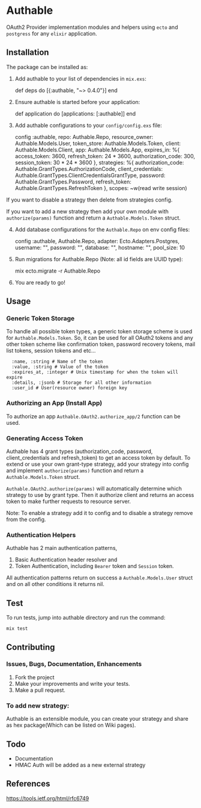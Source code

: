 # Authable

OAuth2 Provider implementation modules and helpers using `ecto` and `postgress` for any `elixir` application.

## Installation

The package can be installed as:

  1. Add authable to your list of dependencies in `mix.exs`:

        def deps do
          [{:authable, "~> 0.4.0"}]
        end

  2. Ensure authable is started before your application:

        def application do
          [applications: [:authable]]
        end

  3. Add authable configurations to your `config/config.exs` file:

        config :authable,
          repo: Authable.Repo,
          resource_owner: Authable.Models.User,
          token_store: Authable.Models.Token,
          client: Authable.Models.Client,
          app: Authable.Models.App,
          expires_in: %{
            access_token: 3600,
            refresh_token: 24 * 3600,
            authorization_code: 300,
            session_token: 30 * 24 * 3600
          },
          strategies: %{
            authorization_code: Authable.GrantTypes.AuthorizationCode,
            client_credentials: Authable.GrantTypes.ClientCredentialsGrantType,
            password: Authable.GrantTypes.Password,
            refresh_token: Authable.GrantTypes.RefreshToken
          },
          scopes: ~w(read write session)

  If you want to disable a strategy then delete from strategies config.

  If you want to add a new strategy then add your own module with `authorize(params)` function and return a `Authable.Models.Token` struct.

  4. Add database configurations for the `Authable.Repo` on env config files:

        config :authable, Authable.Repo,
          adapter: Ecto.Adapters.Postgres,
          username: "",
          password: "",
          database: "",
          hostname: "",
          pool_size: 10

  5. Run migrations for Authable.Repo (Note: all id fields are UUID type):

        mix ecto.migrate -r Authable.Repo

  6. You are ready to go!

## Usage

### Generic Token Storage

To handle all possible token types, a generic token storage scheme is used for `Authable.Models.Token`. So, it can be used for all OAuth2 tokens and any other token scheme like confirmation token, password recovery tokens, mail list tokens, session tokens and etc...

      :name, :string # Name of the token
      :value, :string # Value of the token
      :expires_at, :integer # Unix timestamp for when the token will expire
      :details, :jsonb # Storage for all other information
      :user_id # User(resource owner) foreign key

### Authorizing an App (Install App)

To authorize an app `Authable.OAuth2.authorize_app/2` function can be used.

### Generating Access Token

Authable has 4 grant types (authorization_code, password, client_credentials and refresh_token) to get an access token by default. To extend or use your own grant-type strategy, add your strategy into config and implement `authorize(params)` function and return a `Authable.Models.Token` struct.

`Authable.OAuth2.authorize(params)` will automatically determine which strategy to use by grant type. Then it authorize client and returns an access token to make further requests to resource server.

Note: To enable a strategy add it to config and to disable a strategy remove from the config.

### Authentication Helpers

Authable has 2 main authentication patterns,
1) Basic Authentication header resolver and
2) Token Authentication, including `Bearer` token and `Session` token.

All authentication patterns return on success a `Authable.Models.User` struct and on all other conditions it returns nil.

## Test

To run tests, jump into authable directory and run the command:

    mix test

## Contributing

### Issues, Bugs, Documentation, Enhancements

1) Fork the project
2) Make your improvements and write your tests.
3) Make a pull request.

### To add new strategy:

Authable is an extensible module, you can create your strategy and share as hex package(Which can be listed on Wiki pages).

## Todo

- Documentation
- HMAC Auth will be added as a new external strategy

## References

https://tools.ietf.org/html/rfc6749
